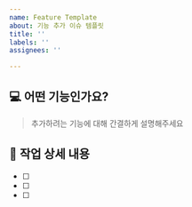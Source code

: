 ```yaml
---
name: Feature Template
about: 기능 추가 이슈 템플릿
title: ''
labels: ''
assignees: ''

---
```


## 💻 어떤 기능인가요?

> 추가하려는 기능에 대해 간결하게 설명해주세요

## 📝 작업 상세 내용

- [ ] 
- [ ] 
- [ ]
